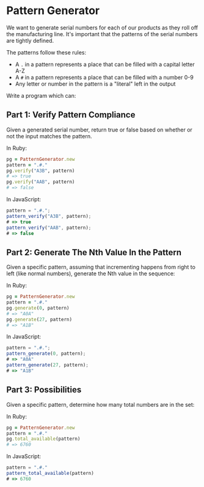 # Pattern Generator

We want to generate serial numbers for each of our products as they roll off the manufacturing line. It's important that the patterns of the serial numbers are tightly defined.

The patterns follow these rules:

* A `.` in a pattern represents a place that can be filled with a capital letter A-Z
* A `#` in a pattern represents a place that can be filled with a number 0-9
* Any letter or number in the pattern is a "literal" left in the output

Write a program which can:

## Part 1: Verify Pattern Compliance

Given a generated serial number, return true or false based on whether or not the input matches the pattern.

In Ruby:

```ruby
pg = PatternGenerator.new
pattern = ".#."
pg.verify("A3B", pattern)
# => true
pg.verify("AAB", pattern)
# => false
```

In JavaScript:

```js
pattern = ".#.";
pattern_verify("A3B", pattern);
# => true
pattern_verify("AAB", pattern);
# => false
```


## Part 2: Generate The Nth Value In the Pattern

Given a specific pattern, assuming that incrementing happens from right to left (like normal numbers), generate the Nth value in the sequence:

In Ruby:

```ruby
pg = PatternGenerator.new
pattern = ".#."
pg.generate(0, pattern)
# => "A0A"
pg.generate(27, pattern)
# => "A1B"
```

In JavaScript:

```js
pattern = ".#.";
pattern_generate(0, pattern);
# => "A0A"
pattern_generate(27, pattern);
# => "A1B"
```

## Part 3: Possibilities

Given a specific pattern, determine how many total numbers are in the set:

In Ruby:

```ruby
pg = PatternGenerator.new
pattern = ".#."
pg.total_available(pattern)
# => 6760
```

In JavaScript:

```js
pattern = ".#."
pattern_total_available(pattern)
# => 6760
```

